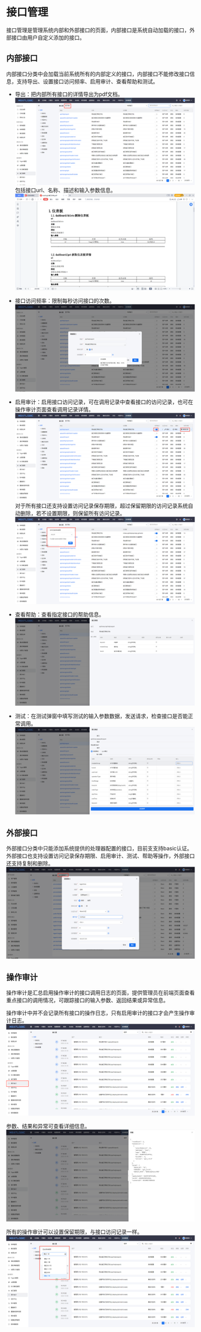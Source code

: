 # 接口管理
接口管理是管理系统内部和外部接口的页面，内部接口是系统自动加载的接口，外部接口由用户自定义添加的接口。

## 内部接口
内部接口分类中会加载当前系统所有的内部定义的接口，内部接口不能修改接口信息，支持导出、设置接口访问频率、启用审计、查看帮助和测试。

-  导出：把内部所有接口的详情导出为pdf文档。
  ![](README_IMAGES/Interfaces/export.png)
  包括接口url、名称、描述和输入参数信息。
  ![](README_IMAGES/Interfaces/interface.png)

- 接口访问频率：限制每秒访问接口的次数。
  ![](README_IMAGES/Interfaces/accessfrequency.png)

- 启用审计：启用接口访问记录，可在调用记录中查看接口的访问记录，也可在操作审计页面查看调用记录详情。
  ![](README_IMAGES/Interfaces/enable_auditing.png)
  对于所有接口还支持设置访问记录保存期限，超过保留期限的访问记录系统自动删除，若不设置期限，则保留所有访问记录。
  ![](README_IMAGES/Interfaces/access_record_retention_period.png)

- 查看帮助：查看指定接口的帮助信息。
  ![](README_IMAGES/Interfaces/interface_help.png)

- 测试：在测试弹窗中填写测试的输入参数数据，发送请求，检查接口是否能正常调用。
  ![](README_IMAGES/Interfaces/interface_test.png)

## 外部接口
外部接口分类中只能添加系统提供的处理器配置的接口，目前支支持basic认证。外部接口也支持设置访问记录保存期限、启用审计、测试、帮助等操作，外部接口还支持复制和删除。
![](README_IMAGES/Interfaces/external_interface.png)

## 操作审计
操作审计是汇总启用操作审计的接口调用日志的页面，提供管理员在前端页面查看重点接口的调用情况，可跟踪接口的输入参数、返回结果或异常信息。

操作审计中并不会记录所有接口的操作日志，只有启用审计的接口才会产生操作审计日志。
![](README_IMAGES/Interfaces/audit.png)

参数、结果和异常可查看详细信息。
![](README_IMAGES/Interfaces/parameter.png)

所有的操作审计可以设置保留期限，与接口访问记录一样。
![](README_IMAGES/Interfaces/log_retention_period.png)